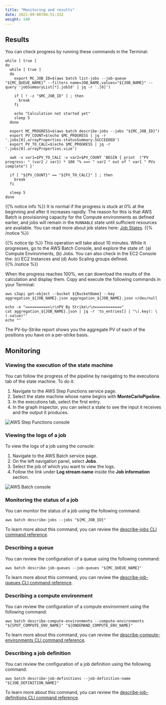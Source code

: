 ```yaml
---
title: "Monitoring and results"
date: 2021-09-06T08:51:33Z
weight: 140
---
```


## Results

You can check progress by running these commands in the Terminal:

```
while [ true ]
do
  while [ true ]
  do
    export MC_JOB_ID=$(aws batch list-jobs --job-queue "${MC_QUEUE_NAME}" --filters name=JOB_NAME,values="${JOB_NAME}" --query 'jobSummaryList[*].jobId' | jq -r '.[0]')

    if [ ! -z "$MC_JOB_ID" ] ; then
      break
    fi

    echo "Calculation not started yet"
    sleep 5
  done

  export MC_PROGRESS=$(aws batch describe-jobs --jobs "${MC_JOB_ID}")
  export PV_COUNT=$(echo $MC_PROGRESS | jq -r '.jobs[0].arrayProperties.statusSummary.SUCCEEDED')
  export PV_TO_CALC=$(echo $MC_PROGRESS | jq -r '.jobs[0].arrayProperties.size')

  awk -v var1=$PV_TO_CALC -v var2=$PV_COUNT 'BEGIN { print  ("PV progress: " (var2 / var1) * 100 "% ==> " var2 " out of " var1 " PVs complete") }'

  if [ "${PV_COUNT}" == "${PV_TO_CALC}" ] ; then
    break
  fi

  sleep 5
done
```

{{% notice info %}}
It is normal if the progress is stuck at 0% at the beginning and after it increases rapidly. The reason for this is that AWS Batch is provisioning capacity for the Compute environments as defined earlier, and jobs will remain in the `RUNNABLE` state until sufficient resources are available. You can read more about job states here: [Job States](https://docs.aws.amazon.com/batch/latest/userguide/job_states.html).
{{% /notice %}}

{{% notice tip %}}
This operation will take about 10 minutes. While it progresses, go to the AWS Batch Console, and explore the state of: (a) Compute Environments, (b) Jobs. You can also check in the EC2 Console the: \(c\) EC2 Instances and (d) Auto Scaling groups defined.  
{{% /notice %}}

When the progress reaches 100%, we can download the results of the calculation and display them. 
Copy and execute the following commands in your Terminal:

```
aws s3api get-object --bucket ${BucketName} --key aggregation_${JOB_NAME}.json aggregation_${JOB_NAME}.json >/dev/null 

echo -e "===========\r\nPV By Strike\r\n============" 
cat aggregation_${JOB_NAME}.json | jq -r 'to_entries[] | "\(.key): \(.value)"' 
echo ""
```
 
The PV-by-Strike report shows you the aggregate PV of each of the positions you have on a per-strike basis. 

## Monitoring

### Viewing the execution of the state machine

You can follow the progress of the pipeline by navigating to the executions tab of the state machine. To do it:

1. Navigate to the AWS Step Functions service page.
2. Select the state machine whose name begins with **MonteCarloPipeline**.
3. In the executions tab, select the first entry.
4. In the graph inspector, you can select a state to see the input it receives and the output it produces.

![AWS Step Functions console](/images/montecarlo-with-batch/step-functions.png)


### Viewing the logs of a job

To view the logs of a job using the console:

1. Navigate to the AWS Batch service page.
2. On the left navigation panel, select **Jobs**.
3. Select the job of which you want to view the logs.
4. Follow the link under **Log stream name** inside the **Job information** section.

![AWS Batch console](/images/montecarlo-with-batch/logs.png)

### Monitoring the status of a job

You can monitor the status of a job using the following command:

```
aws batch describe-jobs --jobs "${MC_JOB_ID}"
```

To learn more about this command, you can review the [describe-jobs CLI command reference](https://docs.aws.amazon.com/cli/latest/reference/batch/describe-jobs.html).

### Describing a queue

You can review the configuration of a queue using the following command:

```
aws batch describe-job-queues --job-queues "${MC_QUEUE_NAME}"
```

To learn more about this command, you can review the [describe-job-queues CLI command reference](https://docs.aws.amazon.com/cli/latest/reference/batch/describe-job-queues.html).

### Describing a compute environment

You can review the configuration of a compute environment using the following command:

```
aws batch describe-compute-environments --compute-environments "${SPOT_COMPUTE_ENV_NAME}" "${ONDEMAND_COMPUTE_ENV_NAME}"
```

To learn more about this command, you can review the [describe-compute-environments CLI command reference](https://docs.aws.amazon.com/cli/latest/reference/batch/describe-compute-environments.html).

### Describing a job definition

You can review the configuration of a job definition using the following command:

```
aws batch describe-job-definitions --job-definition-name "${JOB_DEFINITION_NAME}"
```

To learn more about this command, you can review the [describe-job-definitions CLI command reference](https://docs.aws.amazon.com/cli/latest/reference/batch/describe-job-definitions.html).
